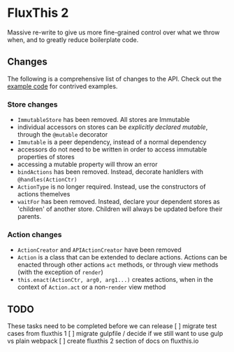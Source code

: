 # FluxThis 2

Massive re-write to give us more fine-grained control over what we throw when, and
to greatly reduce boilerplate code.

## Changes
The following is a comprehensive list of changes to the API. Check out the [example code](test/test.es6.js) for 
contrived examples.

### Store changes
- `ImmutableStore` has been removed. All stores are Immutable
- individual accessors on stores can be _explicitly declared mutable_, through the `@mutable` decorator
- `Immutable` is a peer dependency, instead of a normal dependency
- accessors do not need to be written in order to access immutable properties of stores
- accessing a mutable property will throw an error
- `bindActions` has been removed.  Instead, decorate hanldlers with `@handles(ActionCtr)`
- `ActionType` is no longer required. Instead, use the constructors of actions themelves
- `waitFor` has been removed. Instead, declare your dependent stores as 'children' of another store.
Children will always be updated before their parents.

### Action changes
- `ActionCreator` and `APIActionCreator` have been removed
- `Action` is a class that can be extended to declare actions. Actions can be enacted through
other actions `act` methods, or through view methods (with the exception of `render`)
- `this.enact(ActionCtr, arg0, arg1...)` creates actions, when in the context of `Action.act` or a
non-`render` view method

## TODO
These tasks need to be completed before we can release
[ ] migrate test cases from fluxthis 1
[ ] migrate gulpfile / decide if we still want to use gulp vs plain webpack
[ ] create fluxthis 2 section of docs on fluxthis.io

